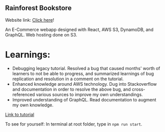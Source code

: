 ## Rainforest Bookstore

Website link: [Click here](http://rainforestbookstore-20220813105030-hostingbucket-prod.s3-website-us-west-2.amazonaws.com/)!

An E-Commerce webapp designed with React, AWS S3, DynamoDB, and GraphQL. Web hosting done on S3.

# Learnings:
- Debugging legacy tutorial. Resolved a bug that caused months' worth of learners to not be able to progress, and summarized learnings of bug replication and resolution in a comment on the tutorial.
- Enhanced knowledge around AWS technology. Dug into Stackoverflow and documentation in order to resolve the above bug, and cross-referenced various sources to improve my own understandings.
- Improved understanding of GraphQL. Read documentation to augment my own knowledge.

[Link to tutorial](https://www.youtube.com/watch?v=JgwI22y_eFA)

To see for yourself:
In terminal at root folder, type in ```npm run start```.
